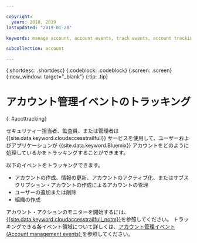 ```yaml
---

copyright:
  years: 2018, 2019
lastupdated: "2019-01-28"

keywords: manage account, account events, track events, account tracking, monitoring

subcollection: account

---
```


{:shortdesc: .shortdesc}
{:codeblock: .codeblock}
{:screen: .screen}
{:new_window: target="_blank"}
{:tip: .tip}

# アカウント管理イベントのトラッキング
{: #accttracking}

セキュリティー担当者、監査員、または管理者は {{site.data.keyword.cloudaccesstrailfull}} サービスを使用して、ユーザーおよびアプリケーションが {{site.data.keyword.Bluemix}} アカウントをどのように処理しているかをトラッキングすることができます。

以下のイベントをトラッキングできます。

* アカウントの作成、情報の更新、アカウントのアクティブ化、またはサブスクリプション・アカウントの作成によるアカウントの管理
* ユーザーの追加または削除
* 組織の作成

アカウント・アクションのモニターを開始するには、[{{site.data.keyword.cloudaccesstrailfull_notm}}](/docs/services/cloud-activity-tracker?topic=cloud-activity-tracker-getting-started-with-cla)を参照してください。 トラッキングできる各イベント領域について詳しくは、[アカウント管理イベント (Account management events) ](/docs/services/cloud-activity-tracker/services?topic=cloud-activity-tracker-at_events)を参照してください。
